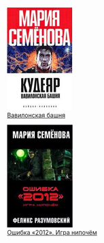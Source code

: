 ![](Вавилонская%20башня.jpg)  
[Вавилонская башня](Вавилонская%20башня.txt)

![](Ошибка%20«2012».%20Игра%20нипочём.jpg)  
[Ошибка «2012». Игра нипочём](Ошибка%20«2012».%20Игра%20нипочём.txt)
